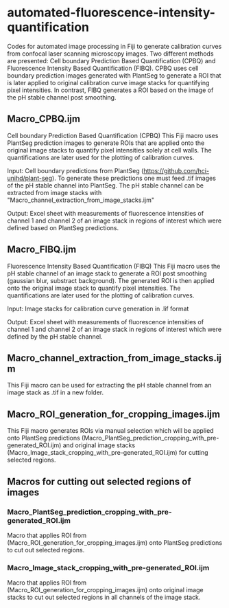# automated-fluorescence-intensity-quantification
Codes for automated image processing in Fiji to generate calibration curves from confocal laser scanning microscopy images. Two different methods are presented: Cell boundary Prediction Based Quantification (CPBQ) and Fluorescence Intensity Based Quantification (FIBQ). CPBQ uses cell boundary prediction images generated with PlantSeg to generate a ROI that is later applied to original calibration curve image stacks for quantifying pixel intensities. In contrast, FIBQ generates a ROI based on the image of the pH stable channel post smoothing. 

## Macro_CPBQ.ijm
Cell boundary Prediction Based Quantification (CPBQ)
This Fiji macro uses PlantSeg prediction images to generate ROIs that are applied onto the original image stacks to quantify pixel intensities solely at cell walls. The quantifications are later used for the plotting of calibration curves.

Input: Cell boundary predictions from PlantSeg (https://github.com/hci-unihd/plant-seg). To generate these predictions one must feed .tif images of the pH stable channel into PlantSeg. The pH stable channel can be extracted from image stacks with "Macro_channel_extraction_from_image_stacks.ijm"

Output: Excel sheet with measurements of fluorescence intensities of channel 1 and channel 2 of an image stack in regions of interest which were defined based on PlantSeg predictions.

## Macro_FIBQ.ijm
Fluorescence Intensity Based Quantification (FIBQ)
This Fiji macro uses the pH stable channel of an image stack to generate a ROI post smoothing (gaussian blur, substract background). The generated ROI is then applied onto the original image stack to quantify pixel intensities. The quantifications are later used for the plotting of calibration curves.

Input: Image stacks for calibration curve generation in .lif format

Output: Excel sheet with measurements of fluorescence intensities of channel 1 and channel 2 of an image stack in regions of interest which were defined by the pH stable channel. 

## Macro_channel_extraction_from_image_stacks.ijm
This Fiji macro can be used for extracting the pH stable channel from an image stack as .tif in a new folder.

## Macro_ROI_generation_for_cropping_images.ijm
This Fiji macro generates ROIs via manual selection which will be applied onto PlantSeg predictions (Macro_PlantSeg_prediction_cropping_with_pre-generated_ROI.ijm) and original image stacks (Macro_Image_stack_cropping_with_pre-generated_ROI.ijm) for cutting selected regions. 

## Macros for cutting out selected regions of images
### Macro_PlantSeg_prediction_cropping_with_pre-generated_ROI.ijm
Macro that applies ROI from (Macro_ROI_generation_for_cropping_images.ijm) onto PlantSeg predictions to cut out selected regions.
### Macro_Image_stack_cropping_with_pre-generated_ROI.ijm
Macro that applies ROI from (Macro_ROI_generation_for_cropping_images.ijm) onto original image stacks to cut out selected regions in all channels of the image stack.
